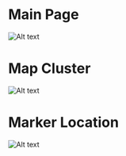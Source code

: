 # Main Page #

![Alt text](/d2d-vehicle-simulator/demo_screenshots/landing_page.jpg)

# Map Cluster #

![Alt text](/d2d-vehicle-simulator/demo_screenshots/cluster_map.jpg)

# Marker Location #

![Alt text](/d2d-vehicle-simulator/demo_screenshots/marker_location.jpg)
